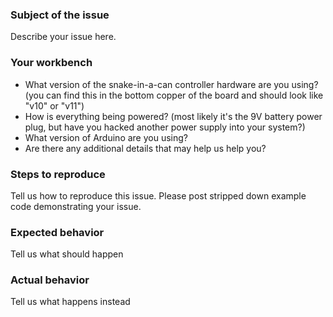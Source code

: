 ### Subject of the issue
Describe your issue here.

### Your workbench
* What version of the snake-in-a-can controller hardware are you using? (you can find this in the bottom copper of the board and should look like "v10" or "v11")
* How is everything being powered? (most likely it's the 9V battery power plug, but have you hacked another power supply into your system?)
* What version of Arduino are you using?
* Are there any additional details that may help us help you?

### Steps to reproduce
Tell us how to reproduce this issue. Please post stripped down example code demonstrating your issue.

### Expected behavior
Tell us what should happen

### Actual behavior
Tell us what happens instead

